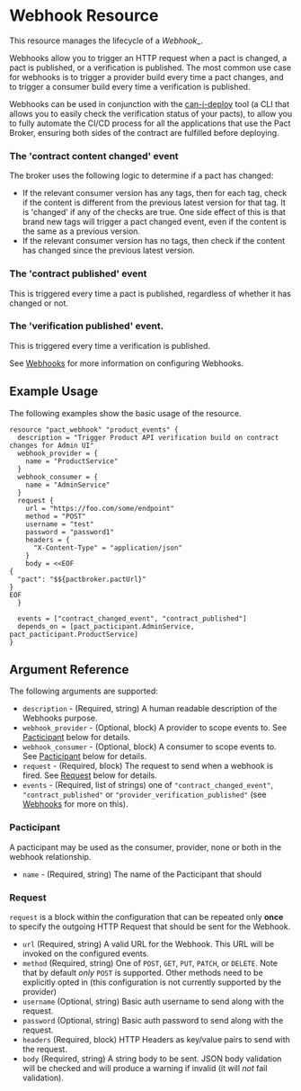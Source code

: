 # Webhook Resource

This resource manages the lifecycle of a _Webhook__.

Webhooks allow you to trigger an HTTP request when a pact is changed, a pact is published, or a verification is published. The most common use case for webhooks is to trigger a provider build every time a pact changes, and to trigger a consumer build every time a verification is published.

Webhooks can be used in conjunction with the [can-i-deploy](https://github.com/pact-foundation/pact_broker-client#can-i-deploy) tool \(a CLI that allows you to easily check the verification status of your pacts\), to allow you to fully automate the CI/CD process for all the applications that use the Pact Broker, ensuring both sides of the contract are fulfilled before deploying.

### The 'contract content changed' event

The broker uses the following logic to determine if a pact has changed:

* If the relevant consumer version has any tags, then for each tag, check if the content is different from the previous latest version for that tag. It is 'changed' if any of the checks are true. One side effect of this is that brand new tags will trigger a pact changed event, even if the content is the same as a previous version.
* If the relevant consumer version has no tags, then check if the content has changed since the previous latest version.

### The 'contract published' event

This is triggered every time a pact is published, regardless of whether it has changed or not.

### The 'verification published' event.

This is triggered every time a verification is published.

See [Webhooks](http://docs.pact.io/pact_broker/advanced_topics/webhooks/) for more information on configuring Webhooks.

## Example Usage
The following examples show the basic usage of the resource.

```hcl
resource "pact_webhook" "product_events" {
  description = "Trigger Product API verification build on contract changes for Admin UI"
  webhook_provider = {
    name = "ProductService"
  }
  webhook_consumer = {
    name = "AdminService"
  }
  request {
    url = "https://foo.com/some/endpoint"
    method = "POST"
    username = "test"
    password = "password1"
    headers = {
      "X-Content-Type" = "application/json"
    }
    body = <<EOF
{
  "pact": "$${pactbroker.pactUrl}"
}
EOF
  }

  events = ["contract_changed_event", "contract_published"]
  depends_on = [pact_pacticipant.AdminService, pact_pacticipant.ProductService]
}
```

## Argument Reference

The following arguments are supported:

* `description` - (Required, string) A human readable description of the Webhooks purpose.
* `webhook_provider` - (Optional, block) A provider to scope events to. See [Pacticipant](#pacticipant) below for details.
* `webhook_consumer` - (Optional, block) A consumer to scope events to. See [Pacticipant](#pacticipant) below for details.
* `request` - (Required, block) The request to send when a webhook is fired. See [Request](#request) below for details.
* `events` - (Required, list of strings) one of	`"contract_changed_event"`, `"contract_published"` or `"provider_verification_published"` (see [Webhooks](http://docs.pact.io/pact_broker/advanced_topics/webhooks/) for more on this).


<a id="pacticipant"></a>
### Pacticipant

A pacticipant may be used as the consumer, provider, none or both in the webhook relationship.

* `name` - (Required, string) The name of the Pacticipant that should

<!-- start task-spec -->
<a id="request"></a>
### Request

`request` is a block within the configuration that can be repeated only **once** to specify the outgoing HTTP Request that should be sent for the Webhook.

* `url` (Required, string) A valid URL for the Webhook. This URL will be invoked on the configured events.
* `method` (Required, string) One of `POST`, `GET`, `PUT`, `PATCH`, or `DELETE`. Note that by default _only_ `POST` is supported. Other methods need to be explicitly opted in (this configuration is not currently supported by the provider)
* `username` (Optional, string) Basic auth username to send along with the request.
* `password` (Optional, string) Basic auth password to send along with the request.
* `headers` (Required, block) HTTP Headers as key/value pairs to send with the request.
* `body` (Required, string) A string body to be sent. JSON body validation will be checked and will produce a warning if invalid (it will _not_ fail validation).